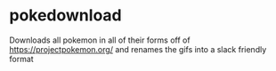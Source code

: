 # pokedownload
Downloads all pokemon in all of their forms off of https://projectpokemon.org/ and renames the gifs into a slack friendly format
